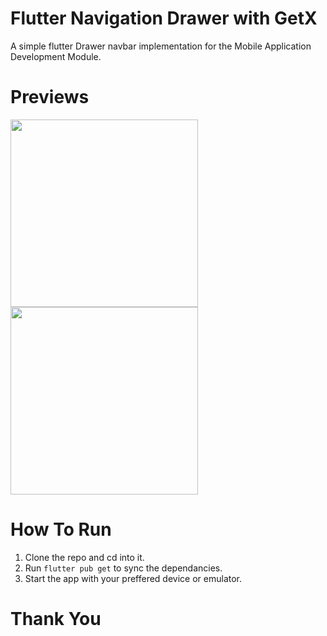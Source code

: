 # Flutter Navigation Drawer with GetX

A simple flutter Drawer navbar implementation for the Mobile Application Development Module.

# Previews

<image width="300px" src="previews/preview1.png"/>
<image width="300px" src="previews/preview2.png"/>

# How To Run

1. Clone the repo and cd into it.
2. Run `flutter pub get` to sync the dependancies.
3. Start the app with your preffered device or emulator.

# Thank You
